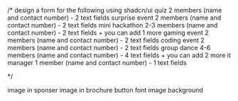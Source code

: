/\*
design a form for the following using shadcn/ui
quiz 2 members (name and contact number) - 2 text fields
surprise event 2 members (name and contact number) - 2 text fields
mini hackathon 2-3 members (name and contact number) - 2 text fields + you can add 1 more
gaming event 2 members (name and contact number) - 2 text fields
coding event 2 members (name and contact number) - 2 text fields
group dance 4-6 members (name and contact number) - 4 text fields + you can add 2 more
it manager 1 member (name and contact number) - 1 text fields

\*/

image in sponser
image in brochure
button 
font
image background